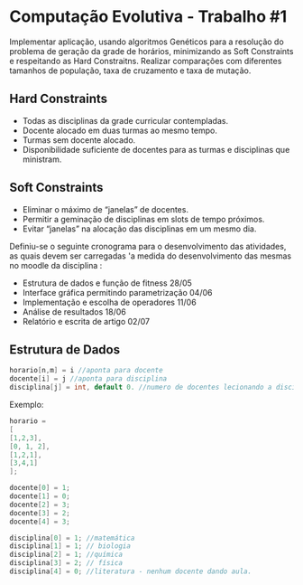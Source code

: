Computação Evolutiva - Trabalho #1
=========

Implementar aplicação, usando algoritmos Genéticos para
a resolução do problema de geração da grade de
horários, minimizando as Soft Constraints e respeitando
as Hard Constraitns. Realizar comparações com
diferentes tamanhos de população, taxa de cruzamento e
taxa de mutação.

Hard Constraints
--------
* Todas as disciplinas da grade curricular contempladas.
* Docente alocado em duas turmas ao mesmo tempo.
* Turmas sem docente alocado.
* Disponibilidade suficiente de docentes para as turmas e
disciplinas que ministram.

Soft Constraints
--------
* Eliminar o máximo de “janelas” de docentes.
* Permitir a geminação de disciplinas em slots de tempo próximos.
* Evitar “janelas” na alocação das disciplinas em um mesmo dia.

Definiu-se o seguinte cronograma para o desenvolvimento das atividades, as quais devem ser carregadas 'a medida do desenvolvimento das mesmas no moodle da disciplina :

* Estrutura de dados e função de fitness 28/05
* Interface gráfica permitindo parametrização 04/06
* Implementação e escolha de operadores 11/06
* Análise de resultados 18/06
* Relatório e escrita de artigo 02/07

Estrutura de Dados
------
```c
horario[n,m] = i //aponta para docente
docente[i] = j //aponta para disciplina
disciplina[j] = int, default 0. //numero de docentes lecionando a disciplina
```

Exemplo:
```c
horario = 
[
[1,2,3], 
[0, 1, 2],
[1,2,1],
[3,4,1]
];

docente[0] = 1;
docente[1] = 0;
docente[2] = 3;
docente[3] = 2;
docente[4] = 3;

disciplina[0] = 1; //matemática
disciplina[1] = 1; // biologia
disciplina[2] = 1; //química
disciplina[3] = 2; // física
disciplina[4] = 0; //literatura - nenhum docente dando aula.
```
